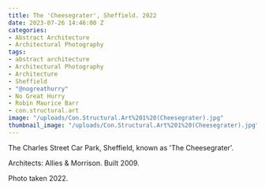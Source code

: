 ```yaml
---
title: The 'Cheesegrater', Sheffield. 2022
date: 2023-07-26 14:46:00 Z
categories:
- Abstract Architecture
- Architectural Photography
tags:
- abstract architecture
- Architectural Photography
- Architecture
- Sheffield
- "@nogreathurry"
- No Great Hurry
- Robin Maurice Barr
- con.structural.art
image: "/uploads/Con.Structural.Art%201%20(Cheesegrater).jpg"
thumbnail_image: "/uploads/Con.Structural.Art%201%20(Cheesegrater).jpg"
---
```


The Charles Street Car Park, Sheffield, known as 'The Cheesegrater'. 

Architects: Allies & Morrison. Built 2009. 

Photo taken 2022. 
